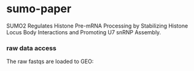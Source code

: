 # sumo-paper
SUMO2 Regulates Histone Pre-mRNA Processing by Stabilizing Histone Locus Body Interactions and Promoting U7 snRNP Assembly.

### raw data access
The raw fastqs are loaded to GEO: 
